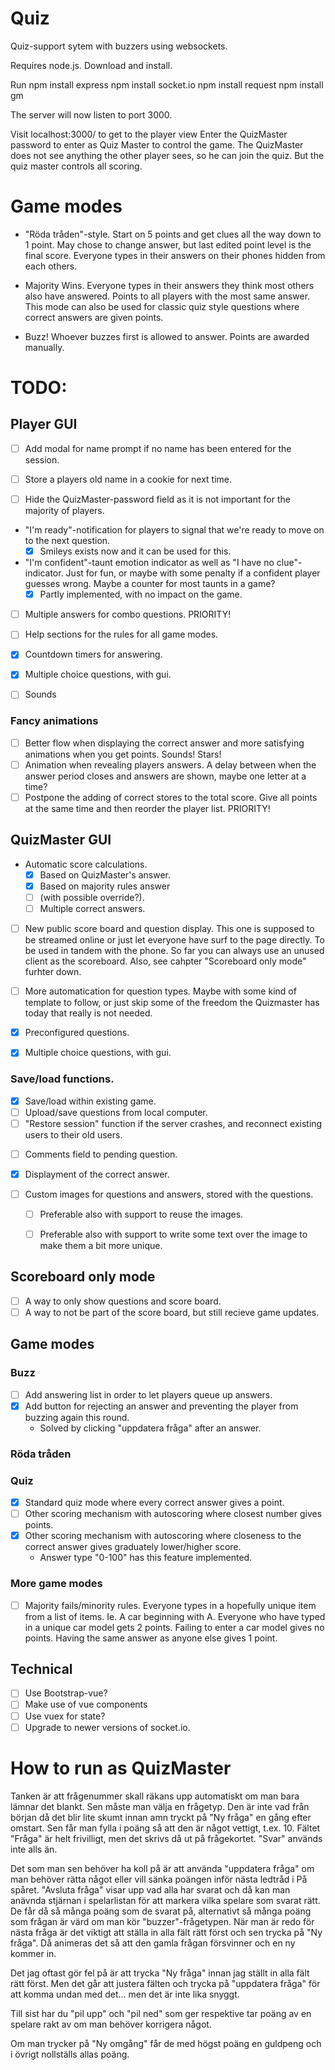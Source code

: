 # Quiz
Quiz-support sytem with buzzers using websockets.

Requires node.js. Download and install.

Run
npm install express
npm install socket.io
npm install request
npm install gm

The server will now listen to port 3000.

Visit localhost:3000/ to get to the player view
Enter the QuizMaster password to enter as Quiz Master to control the game.
The QuizMaster does not see anything the other player sees, so he can join the
quiz. But the quiz master controls all scoring.

# Game modes
* "Röda tråden"-style. Start on 5 points and get clues all the way down to 1 point.
   May chose to change answer, but last edited point level is the final score.
   Everyone types in their answers on their phones hidden from each others.

* Majority Wins. Everyone types in their answers they think most others also have
  answered. Points to all players with the most same answer. This mode can also be
  used for classic quiz style questions where correct answers are given points.

* Buzz! Whoever buzzes first is allowed to answer. Points are awarded manually.

# TODO:

## Player GUI
* [ ] Add modal for name prompt if no name has been entered for the session.

* [ ] Store a players old name in a cookie for next time.

* [ ] Hide the QuizMaster-password field as it is not important for the majority of players.

* "I'm ready"-notification for players to signal that we're ready to move on to the next question.
  - [x] Smileys exists now and it can be used for this.

* "I'm confident"-taunt emotion indicator as well as "I have no clue"-indicator. Just for fun, or maybe with some penalty if a confident player guesses wrong. Maybe a counter for most taunts in a game? 
  - [x] Partly implemented, with no impact on the game.

* [ ] Multiple answers for combo questions. PRIORITY!

* [ ] Help sections for the rules for all game modes.

* [x] Countdown timers for answering.

* [x] Multiple choice questions, with gui.

* [ ] Sounds

### Fancy animations
* [ ] Better flow when displaying the correct answer and more satisfying animations when you get points. Sounds! Stars!
* [ ] Animation when revealing players answers. A delay between when the answer period closes and answers are shown, maybe one letter at a time? 
* [ ] Postpone the adding of correct stores to the total score. Give all points at the same time and then reorder the player list. PRIORITY!

## QuizMaster GUI
* Automatic score calculations.
  - [x] Based on QuizMaster's answer.
  - [x] Based on majority rules answer 
  - [ ] (with possible override?).
  - [ ] Multiple correct answers.

* [ ] New public score board and question display.
  This one is supposed to be streamed online or just let everyone have surf to the page
  directly. To be used in tandem with the phone. So far you can always use an
  unused client as the scoreboard. Also, see cahpter "Scoreboard only mode" furhter down.

* [ ] More automatication for question types. Maybe with some kind of template to follow, or just skip 
some of the freedom the Quizmaster has today that really is not needed. 

* [x] Preconfigured questions.

* [x] Multiple choice questions, with gui.

### Save/load functions. 
  - [x] Save/load within existing game.
  - [ ] Upload/save questions from local computer.
  - [ ] "Restore session" function if the server crashes, and reconnect existing users to their old users.

* [ ] Comments field to pending question.

* [x] Displayment of the correct answer.

* [ ] Custom images for questions and answers, stored with the questions.
  - [ ] Preferable also with support to reuse the images.
  - [ ] Preferable also with support to write some text over the image to make them a bit more unique.


## Scoreboard only mode
* [ ] A way to only show questions and score board.
* [ ] A way to not be part of the score board, but still recieve game updates.

## Game modes
### Buzz
* [ ] Add answering list in order to let players queue up answers.
* [x] Add button for rejecting an answer and preventing the player from buzzing again this round.
  - Solved by clicking "uppdatera fråga" after an answer. 

### Röda tråden

### Quiz
  - [x] Standard quiz mode where every correct answer gives a point.
  - [ ] Other scoring mechanism with autoscoring where closest number gives points.
  - [x] Other scoring mechanism with autoscoring where closeness to the correct answer gives graduately lower/higher score. 
    - Answer type "0-100" has this feature implemented.

### More game modes
  - [ ] Majority fails/minority rules. Everyone types in a hopefully unique item from a list of items.
  Ie. A car beginning with A. Everyone who have typed in a unique car model gets 2 points.
  Failing to enter a car model gives no points. Having the same answer as anyone else gives
  1 point.

## Technical
* [ ] Use Bootstrap-vue?
* [ ] Make use of vue components
* [ ] Use vuex for state?
* [ ] Upgrade to newer versions of socket.io.
  
# How to run as QuizMaster
Tanken är att frågenummer skall räkans upp automatiskt om man bara lämnar det blankt. Sen måste man välja en frågetyp. Den är inte vad från början då det blir lite skumt innan amn tryckt på "Ny fråga" en gång efter omstart. Sen får man fylla i poäng så att den är något vettigt, t.ex. 10. Fältet "Fråga" är helt frivilligt, men det skrivs då ut på frågekortet. "Svar" används inte alls än. 
 
Det som man sen behöver ha koll på är att använda "uppdatera fråga" om man behöver rätta något eller vill sänka poängen inför nästa ledtråd i På spåret. "Avsluta fråga" visar upp vad alla har svarat och då kan man anävnda stjärnan i spelarlistan för att markera vilka spelare som svarat rätt. De får då så många poäng som de svarat på, alternativt så många poäng som frågan är värd om man kör "buzzer"-frågetypen. När man är redo för nästa fråga är det viktigt att ställa in alla fält rätt först och sen trycka på "Ny fråga". Då animeras det så att den gamla frågan försvinner och en ny kommer in. 

Det jag oftast gör fel på är att trycka "Ny fråga" innan jag ställt in alla fält rätt först. Men det går att justera fälten och trycka på "uppdatera fråga" för att komma undan med det... men det är inte lika snyggt.

Till sist har du "pil upp" och "pil ned" som ger respektive tar poäng av en spelare rakt av om man behöver korrigera något.

Om man trycker på "Ny omgång" får de med högst poäng en guldpeng och i övrigt nollställs allas poäng. 
